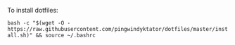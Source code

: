 To install dotfiles:

`bash -c "$(wget -O - https://raw.githubusercontent.com/pingwindyktator/dotfiles/master/install.sh)" && source ~/.bashrc`
